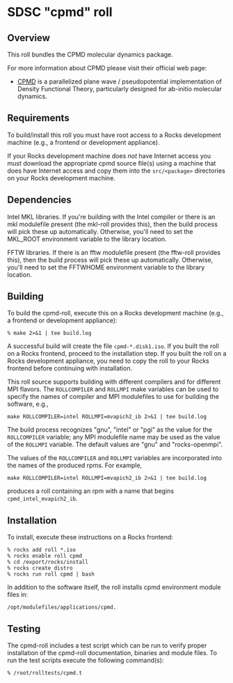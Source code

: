 # SDSC "cpmd" roll

## Overview

This roll bundles the CPMD molecular dynamics package.

For more information about CPMD please visit their official web page:

- <a href="http://www.cpmd.org" target="_blank">CPMD</a> is a parallelized plane
wave / pseudopotential implementation of Density Functional Theory, particularly
designed for ab-initio molecular dynamics.

## Requirements

To build/install this roll you must have root access to a Rocks development
machine (e.g., a frontend or development appliance).

If your Rocks development machine does *not* have Internet access you must
download the appropriate cpmd source file(s) using a machine that does
have Internet access and copy them into the `src/<package>` directories on your
Rocks development machine.


## Dependencies

Intel MKL libraries.  If you're building with the Intel compiler or there is
an mkl modulefile present (the mkl-roll provides this), then the build process
will pick these up automatically.  Otherwise, you'll need to set the MKL_ROOT
environment variable to the library location.

FFTW libraries.  If there is an fftw modulefile present (the fftw-roll provides
this), then the build process will pick these up automatically.  Otherwise,
you'll need to set the FFTWHOME environment variable to the library location.

## Building

To build the cpmd-roll, execute this on a Rocks development
machine (e.g., a frontend or development appliance):

```shell
% make 2>&1 | tee build.log
```

A successful build will create the file `cpmd-*.disk1.iso`.  If you built the
roll on a Rocks frontend, proceed to the installation step. If you built the
roll on a Rocks development appliance, you need to copy the roll to your Rocks
frontend before continuing with installation.

This roll source supports building with different compilers and for different
MPI flavors.  The `ROLLCOMPILER` and `ROLLMPI` make variables can be used to
specify the names of compiler and MPI modulefiles to use for building the
software, e.g.,

```shell
make ROLLCOMPILER=intel ROLLMPI=mvapich2_ib 2>&1 | tee build.log
```

The build process recognizes "gnu", "intel" or "pgi" as the value for the
`ROLLCOMPILER` variable; any MPI modulefile name may be used as the value of
the `ROLLMPI` variable.  The default values are "gnu" and "rocks-openmpi".

The values of the `ROLLCOMPILER` and `ROLLMPI` variables are incorporated into
the names of the produced rpms.  For example,

```shell
make ROLLCOMPILER=intel ROLLMPI=mvapich2_ib 2>&1 | tee build.log
```
produces a roll containing an rpm with a name that begins
`cpmd_intel_mvapich2_ib`.


## Installation

To install, execute these instructions on a Rocks frontend:

```shell
% rocks add roll *.iso
% rocks enable roll cpmd
% cd /export/rocks/install
% rocks create distro
% rocks run roll cpmd | bash
```

In addition to the software itself, the roll installs cpmd environment
module files in:

```shell
/opt/modulefiles/applications/cpmd.
```


## Testing

The cpmd-roll includes a test script which can be run to verify proper
installation of the cpmd-roll documentation, binaries and module files. To
run the test scripts execute the following command(s):

```shell
% /root/rolltests/cpmd.t 
```

